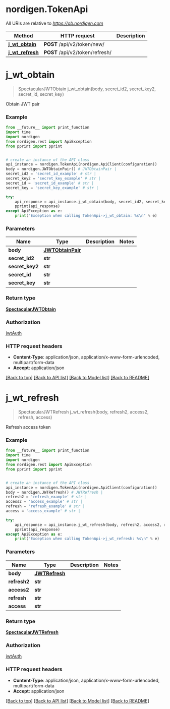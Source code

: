 # nordigen.TokenApi

All URIs are relative to *https://ob.nordigen.com*

Method | HTTP request | Description
------------- | ------------- | -------------
[**j_wt_obtain**](TokenApi.md#j_wt_obtain) | **POST** /api/v2/token/new/ | 
[**j_wt_refresh**](TokenApi.md#j_wt_refresh) | **POST** /api/v2/token/refresh/ | 

# **j_wt_obtain**
> SpectacularJWTObtain j_wt_obtain(body, secret_id2, secret_key2, secret_id, secret_key)



Obtain JWT pair

### Example
```python
from __future__ import print_function
import time
import nordigen
from nordigen.rest import ApiException
from pprint import pprint


# create an instance of the API class
api_instance = nordigen.TokenApi(nordigen.ApiClient(configuration))
body = nordigen.JWTObtainPair() # JWTObtainPair | 
secret_id2 = 'secret_id_example' # str | 
secret_key2 = 'secret_key_example' # str | 
secret_id = 'secret_id_example' # str | 
secret_key = 'secret_key_example' # str | 

try:
    api_response = api_instance.j_wt_obtain(body, secret_id2, secret_key2, secret_id, secret_key)
    pprint(api_response)
except ApiException as e:
    print("Exception when calling TokenApi->j_wt_obtain: %s\n" % e)
```

### Parameters

Name | Type | Description  | Notes
------------- | ------------- | ------------- | -------------
 **body** | [**JWTObtainPair**](JWTObtainPair.md)|  | 
 **secret_id2** | **str**|  | 
 **secret_key2** | **str**|  | 
 **secret_id** | **str**|  | 
 **secret_key** | **str**|  | 

### Return type

[**SpectacularJWTObtain**](SpectacularJWTObtain.md)

### Authorization

[jwtAuth](../README.md#jwtAuth)

### HTTP request headers

 - **Content-Type**: application/json, application/x-www-form-urlencoded, multipart/form-data
 - **Accept**: application/json

[[Back to top]](#) [[Back to API list]](../README.md#documentation-for-api-endpoints) [[Back to Model list]](../README.md#documentation-for-models) [[Back to README]](../README.md)

# **j_wt_refresh**
> SpectacularJWTRefresh j_wt_refresh(body, refresh2, access2, refresh, access)



Refresh access token

### Example
```python
from __future__ import print_function
import time
import nordigen
from nordigen.rest import ApiException
from pprint import pprint


# create an instance of the API class
api_instance = nordigen.TokenApi(nordigen.ApiClient(configuration))
body = nordigen.JWTRefresh() # JWTRefresh | 
refresh2 = 'refresh_example' # str | 
access2 = 'access_example' # str | 
refresh = 'refresh_example' # str | 
access = 'access_example' # str | 

try:
    api_response = api_instance.j_wt_refresh(body, refresh2, access2, refresh, access)
    pprint(api_response)
except ApiException as e:
    print("Exception when calling TokenApi->j_wt_refresh: %s\n" % e)
```

### Parameters

Name | Type | Description  | Notes
------------- | ------------- | ------------- | -------------
 **body** | [**JWTRefresh**](JWTRefresh.md)|  | 
 **refresh2** | **str**|  | 
 **access2** | **str**|  | 
 **refresh** | **str**|  | 
 **access** | **str**|  | 

### Return type

[**SpectacularJWTRefresh**](SpectacularJWTRefresh.md)

### Authorization

[jwtAuth](../README.md#jwtAuth)

### HTTP request headers

 - **Content-Type**: application/json, application/x-www-form-urlencoded, multipart/form-data
 - **Accept**: application/json

[[Back to top]](#) [[Back to API list]](../README.md#documentation-for-api-endpoints) [[Back to Model list]](../README.md#documentation-for-models) [[Back to README]](../README.md)

